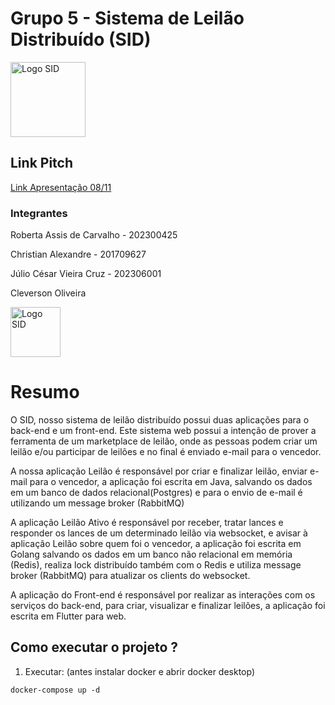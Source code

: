 # Grupo 5 - Sistema de Leilão Distribuído (SID)


<img src="assets/leilao.jpg" width="120" height="120" alt="Logo SID">

## Link Pitch

[Link Apresentação 08/11](https://docs.google.com/presentation/d/1eK21P_mmpFl_WHYtD-Mm9hy7vjfw-AyXXOsiqwvpQU8/edit#slide=id.g3045f246402_0_7)

### Integrantes

Roberta Assis de Carvalho - 202300425

Christian Alexandre - 201709627

Júlio César Vieira Cruz - 202306001

Cleverson Oliveira


<img src="assets/sid.jpg" width="80" height="80" alt="Logo SID">

# Resumo

O SID, nosso sistema de leilão distribuído possui duas aplicações para o back-end e um front-end.
Este sistema web possui a intenção de prover a ferramenta de um marketplace de leilão, onde as pessoas podem criar um leilão e/ou participar de leilões e no final é enviado e-mail para o vencedor.

A nossa aplicação Leilão é responsável por criar e finalizar leilão, enviar e-mail para o vencedor, a aplicação foi escrita em Java, salvando os dados em um banco de dados relacional(Postgres) e para o envio de e-mail é utilizando um message broker (RabbitMQ)

A aplicação Leilão Ativo é responsável por receber, tratar lances e responder os lances de um determinado leilão via websocket, e avisar à aplicação Leilão sobre quem foi o vencedor, a aplicação foi escrita em Golang salvando os dados em um banco não relacional em memória (Redis), realiza lock distribuído também com o Redis e utiliza message broker (RabbitMQ) para atualizar os clients do websocket.

A aplicação do Front-end é responsável por realizar as interações com os serviços do back-end, para criar, visualizar e finalizar leilões, a aplicação foi escrita em Flutter para web.

## Como executar o projeto ?

1. Executar: (antes instalar docker e abrir docker desktop)
```
docker-compose up -d
```
